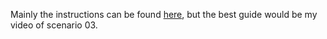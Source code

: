 Mainly the instructions can be found [here](https://sysdig.com/blog/detect-cve-2020-8554-using-falco/), but the best guide would be my video of scenario 03.